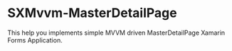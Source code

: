 # SXMvvm-MasterDetailPage

This help you implements simple MVVM driven MasterDetailPage Xamarin Forms Application.
